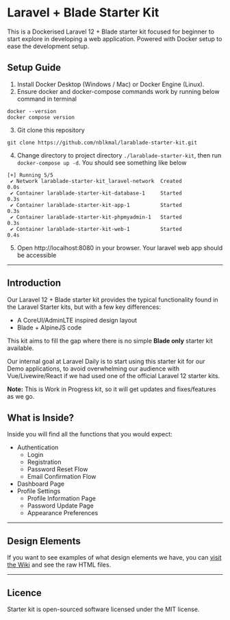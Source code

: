 # Laravel + Blade Starter Kit

This is a Dockerised Laravel 12 + Blade starter kit focused for beginner to start explore in developing a web application. Powered with Docker setup to ease the development setup.

## Setup Guide

1. Install Docker Desktop (Windows / Mac) or Docker Engine (Linux).
2. Ensure docker and docker-compose commands work by running below command in terminal

```
docker --version
docker compose version
```

3. Git clone this repository

```
git clone https://github.com/nblkmal/larablade-starter-kit.git
```

4. Change directory to project directory `./larablade-starter-kit`, then run `docker-compose up -d`. You should see something like below

```
[+] Running 5/5
 ✔ Network larablade-starter-kit_laravel-network  Created                   0.0s 
 ✔ Container larablade-starter-kit-database-1     Started                   0.3s 
 ✔ Container larablade-starter-kit-app-1          Started                   0.3s 
 ✔ Container larablade-starter-kit-phpmyadmin-1   Started                   0.3s 
 ✔ Container larablade-starter-kit-web-1          Started                   0.4s 
 ```

 5. Open http://localhost:8080 in your browser. Your laravel web app should be accessible

---

## Introduction

Our Laravel 12 + Blade starter kit provides the typical functionality found in the Laravel Starter kits, but with a few key differences:

- A CoreUI/AdminLTE inspired design layout
- Blade + AlpineJS code

This kit aims to fill the gap where there is no simple **Blade only** starter kit available.

Our internal goal at Laravel Daily is to start using this starter kit for our Demo applications, to avoid overwhelming our audience with Vue/Livewire/React if we had used one of the official Laravel 12 starter kits.

**Note:** This is Work in Progress kit, so it will get updates and fixes/features as we go.

## What is Inside?

Inside you will find all the functions that you would expect:

- Authentication
    - Login
    - Registration
    - Password Reset Flow
    - Email Confirmation Flow
- Dashboard Page
- Profile Settings
    - Profile Information Page
    - Password Update Page
    - Appearance Preferences

---

## Design Elements

If you want to see examples of what design elements we have, you can [visit the Wiki](<https://github.com/LaravelDaily/starter-kit/wiki/Design-Examples-(Raw-Files)>) and see the raw HTML files.

---

## Licence

Starter kit is open-sourced software licensed under the MIT license.
